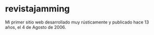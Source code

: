 # revistajamming
Mi primer sitio web desarrollado muy rústicamente y publicado hace 13 años, el 4 de Agosto de 2006.
